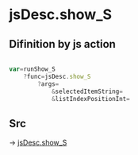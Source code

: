 # jsDesc.show_S

## Difinition by js action

```js.js

var=runShow_S
	?func=jsDesc.show_S
		?args=
			&selectedItemString=
			&listIndexPositionInt=
```

## Src

-> [jsDesc.show_S](https://github.com/puutaro/CommandClick/blob/master/app/src/main/java/com/puutaro/commandclick/fragment_lib/terminal_fragment/js_interface/list_index/JsDesc.kt#L26)


